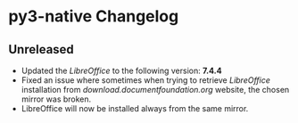 # py3-native Changelog
## Unreleased
* Updated the *LibreOffice* to the following version: **7.4.4**
* Fixed an issue where sometimes when trying to retrieve *LibreOffice* installation from *download.documentfoundation.org* website, the chosen mirror was broken.
* LibreOffice will now be installed always from the same mirror. 